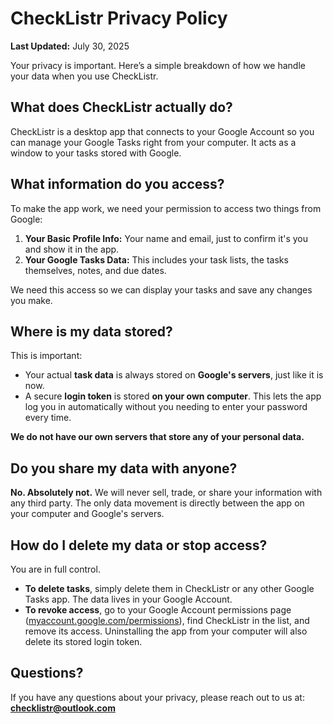 # CheckListr Privacy Policy

**Last Updated:** July 30, 2025

Your privacy is important. Here’s a simple breakdown of how we handle your data when you use CheckListr.

## What does CheckListr actually do?
CheckListr is a desktop app that connects to your Google Account so you can manage your Google Tasks right from your computer. It acts as a window to your tasks stored with Google.

## What information do you access?
To make the app work, we need your permission to access two things from Google:
1.  **Your Basic Profile Info:** Your name and email, just to confirm it's you and show it in the app.
2.  **Your Google Tasks Data:** This includes your task lists, the tasks themselves, notes, and due dates.

We need this access so we can display your tasks and save any changes you make.

## Where is my data stored?
This is important:
* Your actual **task data** is always stored on **Google's servers**, just like it is now.
* A secure **login token** is stored **on your own computer**. This lets the app log you in automatically without you needing to enter your password every time.

**We do not have our own servers that store any of your personal data.**

## Do you share my data with anyone?
**No. Absolutely not.** We will never sell, trade, or share your information with any third party. The only data movement is directly between the app on your computer and Google's servers.

## How do I delete my data or stop access?
You are in full control.
* **To delete tasks**, simply delete them in CheckListr or any other Google Tasks app. The data lives in your Google Account.
* **To revoke access**, go to your Google Account permissions page ([myaccount.google.com/permissions](https://myaccount.google.com/permissions)), find CheckListr in the list, and remove its access. Uninstalling the app from your computer will also delete its stored login token.

## Questions?
If you have any questions about your privacy, please reach out to us at: **checklistr@outlook.com**
